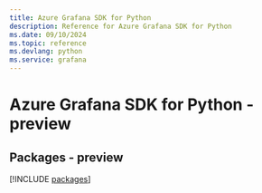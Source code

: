 ```yaml
---
title: Azure Grafana SDK for Python
description: Reference for Azure Grafana SDK for Python
ms.date: 09/10/2024
ms.topic: reference
ms.devlang: python
ms.service: grafana
---
```

# Azure Grafana SDK for Python - preview
## Packages - preview
[!INCLUDE [packages](grafana-index.md)]